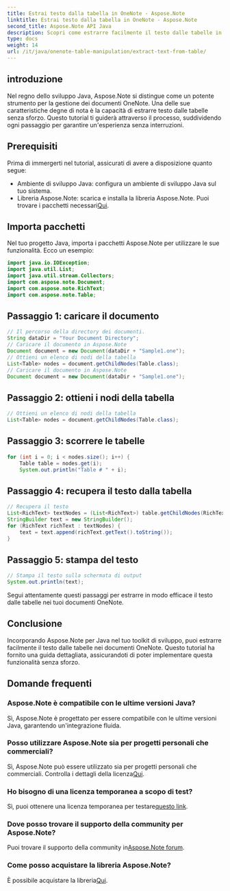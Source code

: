 ```yaml
---
title: Estrai testo dalla tabella in OneNote - Aspose.Note
linktitle: Estrai testo dalla tabella in OneNote - Aspose.Note
second_title: Aspose.Note API Java
description: Scopri come estrarre facilmente il testo dalle tabelle in OneNote utilizzando Aspose.Note per Java. Segui la nostra guida passo passo per un'integrazione perfetta.
type: docs
weight: 14
url: /it/java/onenote-table-manipulation/extract-text-from-table/
---
```

## introduzione
Nel regno dello sviluppo Java, Aspose.Note si distingue come un potente strumento per la gestione dei documenti OneNote. Una delle sue caratteristiche degne di nota è la capacità di estrarre testo dalle tabelle senza sforzo. Questo tutorial ti guiderà attraverso il processo, suddividendo ogni passaggio per garantire un'esperienza senza interruzioni.
## Prerequisiti
Prima di immergerti nel tutorial, assicurati di avere a disposizione quanto segue:
- Ambiente di sviluppo Java: configura un ambiente di sviluppo Java sul tuo sistema.
-  Libreria Aspose.Note: scarica e installa la libreria Aspose.Note. Puoi trovare i pacchetti necessari[Qui](https://releases.aspose.com/note/java/).
## Importa pacchetti
Nel tuo progetto Java, importa i pacchetti Aspose.Note per utilizzare le sue funzionalità. Ecco un esempio:
```java
import java.io.IOException;
import java.util.List;
import java.util.stream.Collectors;
import com.aspose.note.Document;
import com.aspose.note.RichText;
import com.aspose.note.Table;
```
## Passaggio 1: caricare il documento
```java
// Il percorso della directory dei documenti.
String dataDir = "Your Document Directory";
// Caricare il documento in Aspose.Note
Document document = new Document(dataDir + "Sample1.one");
// Ottieni un elenco di nodi della tabella
List<Table> nodes = document.getChildNodes(Table.class);
// Caricare il documento in Aspose.Note
Document document = new Document(dataDir + "Sample1.one");
```
## Passaggio 2: ottieni i nodi della tabella
```java
// Ottieni un elenco di nodi della tabella
List<Table> nodes = document.getChildNodes(Table.class);
```
## Passaggio 3: scorrere le tabelle
```java
for (int i = 0; i < nodes.size(); i++) {
    Table table = nodes.get(i);
    System.out.println("Table # " + i);
```
## Passaggio 4: recupera il testo dalla tabella
```java
// Recupera il testo
List<RichText> textNodes = (List<RichText>) table.getChildNodes(RichText.class);
StringBuilder text = new StringBuilder();
for (RichText richText : textNodes) {
    text = text.append(richText.getText().toString());
}
```
## Passaggio 5: stampa del testo
```java
// Stampa il testo sulla schermata di output
System.out.println(text);
```
Segui attentamente questi passaggi per estrarre in modo efficace il testo dalle tabelle nei tuoi documenti OneNote.
## Conclusione
Incorporando Aspose.Note per Java nel tuo toolkit di sviluppo, puoi estrarre facilmente il testo dalle tabelle nei documenti OneNote. Questo tutorial ha fornito una guida dettagliata, assicurandoti di poter implementare questa funzionalità senza sforzo.
## Domande frequenti
### Aspose.Note è compatibile con le ultime versioni Java?
Sì, Aspose.Note è progettato per essere compatibile con le ultime versioni Java, garantendo un'integrazione fluida.
### Posso utilizzare Aspose.Note sia per progetti personali che commerciali?
 Sì, Aspose.Note può essere utilizzato sia per progetti personali che commerciali. Controlla i dettagli della licenza[Qui](https://purchase.aspose.com/buy).
### Ho bisogno di una licenza temporanea a scopo di test?
 Sì, puoi ottenere una licenza temporanea per testare[questo link](https://purchase.aspose.com/temporary-license/).
### Dove posso trovare il supporto della community per Aspose.Note?
 Puoi trovare il supporto della community in[Aspose.Note forum](https://forum.aspose.com/c/note/28).
### Come posso acquistare la libreria Aspose.Note?
 È possibile acquistare la libreria[Qui](https://purchase.aspose.com/buy).